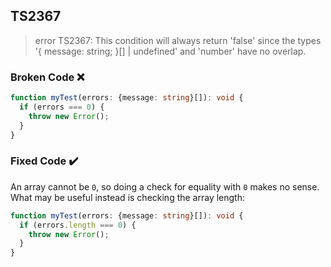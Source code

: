 ## TS2367

> error TS2367: This condition will always return 'false' since the types '{ message: string; }[] | undefined' and 'number' have no overlap.

### Broken Code ❌

```ts
function myTest(errors: {message: string}[]): void {
  if (errors === 0) {
    throw new Error();
  }
}
```

### Fixed Code ✔️

An array cannot be `0`, so doing a check for equality with `0` makes no sense. What may be useful instead is checking the array length:

```ts
function myTest(errors: {message: string}[]): void {
  if (errors.length === 0) {
    throw new Error();
  }
}
```
